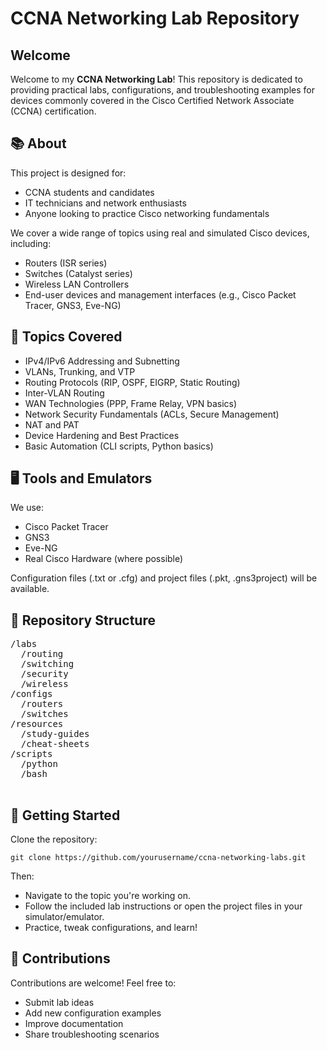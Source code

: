 <h1>CCNA Networking Lab Repository</h1>
<div class="section">
        <h2>Welcome</h2>
        <p>Welcome to my <strong>CCNA Networking Lab</strong>! This repository is dedicated to providing practical labs, configurations, and troubleshooting examples for devices commonly covered in the Cisco Certified Network Associate (CCNA) certification.</p>
  </div>

  <div class="section">
      <h2>📚 About</h2>
      <p>This project is designed for:</p>
      <ul>
          <li>CCNA students and candidates</li>
          <li>IT technicians and network enthusiasts</li>
          <li>Anyone looking to practice Cisco networking fundamentals</li>
      </ul>
      <p>We cover a wide range of topics using real and simulated Cisco devices, including:</p>
      <ul>
          <li>Routers (ISR series)</li>
          <li>Switches (Catalyst series)</li>
          <li>Wireless LAN Controllers</li>
          <li>End-user devices and management interfaces (e.g., Cisco Packet Tracer, GNS3, Eve-NG)</li>
      </ul>
  </div>

  <div class="section">
      <h2>🧰 Topics Covered</h2>
      <ul>
          <li>IPv4/IPv6 Addressing and Subnetting</li>
          <li>VLANs, Trunking, and VTP</li>
          <li>Routing Protocols (RIP, OSPF, EIGRP, Static Routing)</li>
          <li>Inter-VLAN Routing</li>
          <li>WAN Technologies (PPP, Frame Relay, VPN basics)</li>
          <li>Network Security Fundamentals (ACLs, Secure Management)</li>
          <li>NAT and PAT</li>
          <li>Device Hardening and Best Practices</li>
          <li>Basic Automation (CLI scripts, Python basics)</li>
      </ul>
  </div>

  <div class="section">
      <h2>🖥️ Tools and Emulators</h2>
      <p>We use:</p>
      <ul>
          <li>Cisco Packet Tracer</li>
          <li>GNS3</li>
          <li>Eve-NG</li>
          <li>Real Cisco Hardware (where possible)</li>
      </ul>
      <p>Configuration files (.txt or .cfg) and project files (.pkt, .gns3project) will be available.</p>
  </div>

  <div class="section">
      <h2>📂 Repository Structure</h2>
      <pre>
/labs
  /routing
  /switching
  /security
  /wireless
/configs
  /routers
  /switches
/resources
  /study-guides
  /cheat-sheets
/scripts
  /python
  /bash
      </pre>
  </div>

  <div class="section">
      <h2>🚀 Getting Started</h2>
      <p>Clone the repository:</p>
      <pre><code>git clone https://github.com/yourusername/ccna-networking-labs.git</code></pre>
      <p>Then:</p>
      <ul>
          <li>Navigate to the topic you're working on.</li>
          <li>Follow the included lab instructions or open the project files in your simulator/emulator.</li>
          <li>Practice, tweak configurations, and learn!</li>
      </ul>
  </div>

  <div class="section">
      <h2>🤝 Contributions</h2>
      <p>Contributions are welcome! Feel free to:</p>
  <ul>
      <li>Submit lab ideas</li>
      <li>Add new configuration examples</li>
      <li>Improve documentation</li>
      <li>Share troubleshooting scenarios</li>
  </ul>
  </div>
